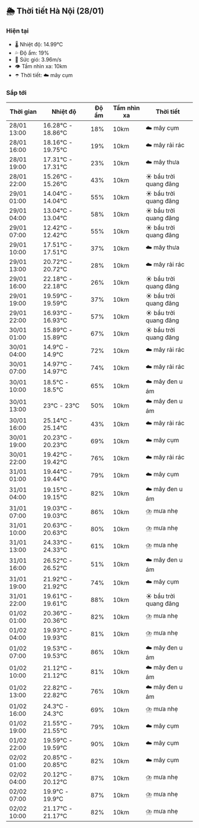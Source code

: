 ## 🌦️ Thời tiết Hà Nội (28/01)

### Hiện tại

- 🌡️ Nhiệt độ: 14.99℃
- 💦 Độ ẩm: 19%
- 💨 Sức gió: 3.96m/s
- 👁️ Tầm nhìn xa: 10km
- ☂️ Thời tiết: ☁️ mây cụm

### Sắp tới

| Thời gian | Nhiệt độ | Độ ẩm | Tầm nhìn xa | Thời tiết |
| --- | --- | --- | --- | --- |
| 28/01 13:00 | 16.28℃ - 18.86℃ | 18% | 10km | ☁️ mây cụm |
| 28/01 16:00 | 18.16℃ - 19.75℃ | 19% | 10km | ☁️ mây rải rác |
| 28/01 19:00 | 17.31℃ - 17.31℃ | 23% | 10km | ☁️ mây thưa |
| 28/01 22:00 | 15.26℃ - 15.26℃ | 43% | 10km | ☀️ bầu trời quang đãng |
| 29/01 01:00 | 14.04℃ - 14.04℃ | 55% | 10km | ☀️ bầu trời quang đãng |
| 29/01 04:00 | 13.04℃ - 13.04℃ | 58% | 10km | ☀️ bầu trời quang đãng |
| 29/01 07:00 | 12.42℃ - 12.42℃ | 55% | 10km | ☀️ bầu trời quang đãng |
| 29/01 10:00 | 17.51℃ - 17.51℃ | 37% | 10km | ☁️ mây thưa |
| 29/01 13:00 | 20.72℃ - 20.72℃ | 28% | 10km | ☁️ mây rải rác |
| 29/01 16:00 | 22.18℃ - 22.18℃ | 26% | 10km | ☀️ bầu trời quang đãng |
| 29/01 19:00 | 19.59℃ - 19.59℃ | 37% | 10km | ☀️ bầu trời quang đãng |
| 29/01 22:00 | 16.93℃ - 16.93℃ | 57% | 10km | ☀️ bầu trời quang đãng |
| 30/01 01:00 | 15.89℃ - 15.89℃ | 67% | 10km | ☀️ bầu trời quang đãng |
| 30/01 04:00 | 14.9℃ - 14.9℃ | 72% | 10km | ☁️ mây rải rác |
| 30/01 07:00 | 14.97℃ - 14.97℃ | 74% | 10km | ☁️ mây rải rác |
| 30/01 10:00 | 18.5℃ - 18.5℃ | 65% | 10km | ☁️ mây đen u ám |
| 30/01 13:00 | 23℃ - 23℃ | 50% | 10km | ☁️ mây đen u ám |
| 30/01 16:00 | 25.14℃ - 25.14℃ | 43% | 10km | ☁️ mây rải rác |
| 30/01 19:00 | 20.23℃ - 20.23℃ | 69% | 10km | ☁️ mây cụm |
| 30/01 22:00 | 19.42℃ - 19.42℃ | 76% | 10km | ☁️ mây rải rác |
| 31/01 01:00 | 19.44℃ - 19.44℃ | 79% | 10km | ☁️ mây cụm |
| 31/01 04:00 | 19.15℃ - 19.15℃ | 82% | 10km | ☁️ mây đen u ám |
| 31/01 07:00 | 19.03℃ - 19.03℃ | 86% | 10km | ⛈️ mưa nhẹ |
| 31/01 10:00 | 20.63℃ - 20.63℃ | 80% | 10km | ⛈️ mưa nhẹ |
| 31/01 13:00 | 24.33℃ - 24.33℃ | 61% | 10km | ⛈️ mưa nhẹ |
| 31/01 16:00 | 26.52℃ - 26.52℃ | 51% | 10km | ☁️ mây đen u ám |
| 31/01 19:00 | 21.92℃ - 21.92℃ | 74% | 10km | ☁️ mây cụm |
| 31/01 22:00 | 19.61℃ - 19.61℃ | 88% | 10km | ☀️ bầu trời quang đãng |
| 01/02 01:00 | 20.36℃ - 20.36℃ | 82% | 10km | ⛈️ mưa nhẹ |
| 01/02 04:00 | 19.93℃ - 19.93℃ | 81% | 10km | ⛈️ mưa nhẹ |
| 01/02 07:00 | 19.53℃ - 19.53℃ | 86% | 10km | ☁️ mây đen u ám |
| 01/02 10:00 | 21.12℃ - 21.12℃ | 81% | 10km | ☁️ mây đen u ám |
| 01/02 13:00 | 22.82℃ - 22.82℃ | 76% | 10km | ☁️ mây đen u ám |
| 01/02 16:00 | 24.3℃ - 24.3℃ | 69% | 10km | ⛈️ mưa nhẹ |
| 01/02 19:00 | 21.55℃ - 21.55℃ | 79% | 10km | ☁️ mây cụm |
| 01/02 22:00 | 19.59℃ - 19.59℃ | 90% | 10km | ☁️ mây cụm |
| 02/02 01:00 | 20.85℃ - 20.85℃ | 82% | 10km | ☁️ mây cụm |
| 02/02 04:00 | 20.12℃ - 20.12℃ | 87% | 10km | ⛈️ mưa nhẹ |
| 02/02 07:00 | 19.9℃ - 19.9℃ | 87% | 10km | ⛈️ mưa nhẹ |
| 02/02 10:00 | 21.17℃ - 21.17℃ | 82% | 10km | ⛈️ mưa nhẹ |
